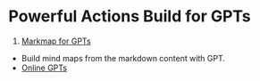# Powerful Actions Build for GPTs

1. [Markmap for GPTs](actions/markmap-for-gpts)
  - Build mind maps from the markdown content with GPT.
  - [Online GPTs](https://chat.openai.com/g/g-SaExnThM9-the-mind-maps)
